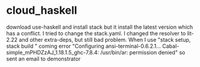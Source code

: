 # cloud_haskell
download use-haskell and install stack 
but it install the latest version which has a conflict. I tried to change the stack.yaml.
I changed the resolver to lit-2.22 and other extra-deps, but still bad problem.
When I use "stack setup, stack build "
coming error "Configuring ansi-terminal-0.6.2.1...
Cabal-simple_mPHDZzAJ_1.18.1.5_ghc-7.8.4: /usr/bin/ar: permission denied"
so sent an email to demonstrator
